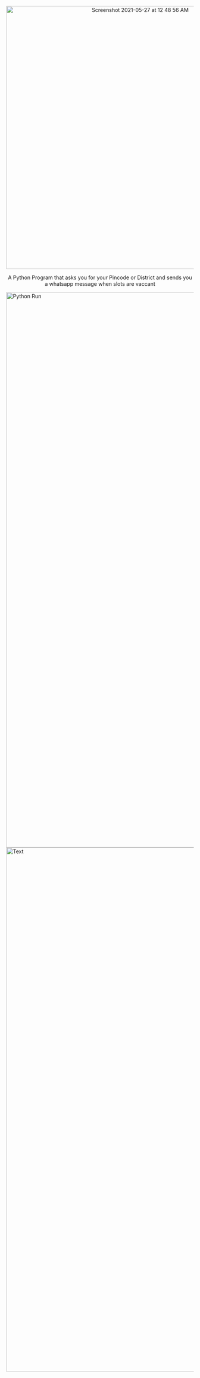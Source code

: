 <p align="center"> <img width="704" alt="Screenshot 2021-05-27 at 12 48 56 AM" src="https://user-images.githubusercontent.com/57455428/119719010-e82b1f00-be85-11eb-9ae9-4e0e52236ff2.png"></p>

<p align="center">A Python Program that asks you for your Pincode or District and sends you a whatsapp message when slots are vaccant</p>

<img width="1486" alt="Python Run" src="https://user-images.githubusercontent.com/57455428/119715992-42c27c00-be82-11eb-90af-a601b6d048fd.png">

<img width="1403" alt="Text" src="https://user-images.githubusercontent.com/57455428/119716445-c5e3d200-be82-11eb-90af-fcea06ffa9dc.png">


